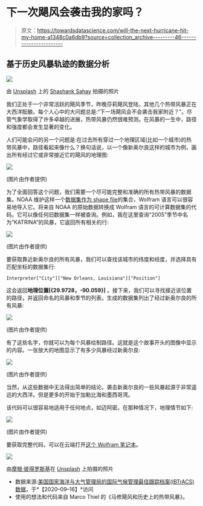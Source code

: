 # 下一次飓风会袭击我的家吗？

> 原文：<https://towardsdatascience.com/will-the-next-hurricane-hit-my-home-a1348c0a6db9?source=collection_archive---------46----------------------->

## 基于历史风暴轨迹的数据分析

![](img/2cd176c559bff0a22c98d23359639a80.png)

由 [Unsplash](https://unsplash.com/s/photos/hurricane?utm_source=unsplash&utm_medium=referral&utm_content=creditCopyText) 上的 [Shashank Sahay](https://unsplash.com/@shashanksahay?utm_source=unsplash&utm_medium=referral&utm_content=creditCopyText) 拍摄的照片

我们正处于一个非常活跃的飓风季节，昨晚莎莉飓风登陆，其他几个热带风暴正在大西洋酝酿。每个人心中的大问题总是:“下一场飓风会不会袭击我家附近？”。尽管气象学取得了许多卓越的进展，热带风暴仍然很难预测。在风暴的一生中，路径和强度都会发生显著的变化。

人们可能会问的另一个问题是:在过去所有穿过一个地理区域(比如一个城市)的热带风暴中，路径看起来像什么？换句话说，以一个像新奥尔良这样的城市为例，画出所有经过它或非常接近它的飓风的地理图:

![](img/48ec686734779949f0751d30cfb7df2d.png)

(图片由作者提供)

为了全面回答这个问题，我们需要一个尽可能完整和准确的所有热带风暴的数据集。NOAA 维护这样一个[数据集作为 shape file](https://www.ncdc.noaa.gov/ibtracs/index.php?name=ib-v4-access)的集合，Wolfram 语言可以很容易地导入它。将来自 NOAA 的原始数据转换成 Wolfram 语言的可计算数据集的代码。它可以像任何旧数据集一样被查询。例如，我在这里查询“2005”季节中名为“KATRINA”的风暴，它返回所有相关的行:

![](img/916a4704c04eb0eb641c9e1bcdccd7f1.png)

(图片由作者提供)

要获取靠近新奥尔良的所有风暴，我们可以查找该城市的纬度和经度，并选择具有匹配坐标的数据集行:

```
Interpreter["City"]["New Orleans, Louisiana"]["Position"]
```

这会返回**地理位置[{29.9728，-90.059}]** 。接下来，我们可以寻找接近该位置的路径，并返回命名的风暴和季节的列表。生成的数据集列出了经过新奥尔良的所有风暴:

![](img/f0bc5dd600156ad2d22ac874352e8891.png)

(图片由作者提供)

有了这些名字，你就可以为每个风暴绘制路径。这就是这个故事开头的图像中显示的内容。一张放大的地图显示了有多少风暴经过新奥尔良:

![](img/1f0a4c0a51da1bc23f2b7a3c15d2cf3f.png)

(图片由作者提供)

当然，从这些数据中无法得出简单的结论。袭击新奥尔良的一些风暴起源于非常遥远的大西洋。但是更多的开始于加勒比海和墨西哥湾。

该代码可以很容易地适用于任何地点，如迈阿密。在那种情况下，地理情节如下:

![](img/5c4b04861d9b26f3d2fe200bc975af82.png)

(图片由作者提供)

要获取完整代码，可以在云端打开[这个 Wolfram 笔记本](https://www.wolframcloud.com/obj/arnoudb/Published/TropicalStorms-01.nb)。

![](img/7ef62d9deaffa3eb9823836b15909fca.png)

由[摩根·彼得罗斯基](https://unsplash.com/@morgpetphoto?utm_source=unsplash&utm_medium=referral&utm_content=creditCopyText)在 [Unsplash](https://unsplash.com/s/photos/new-orleans?utm_source=unsplash&utm_medium=referral&utm_content=creditCopyText) 上拍摄的照片

*   数据来源:[美国国家海洋与大气管理局的国际气候管理最佳跟踪档案(IBTrACS)数据](https://www.ncdc.noaa.gov/ibtracs/index.php)，于*【2020–09–16】*访问
*   使用的想法和代码来自 Marco Thiel 的《马修飓风和历史上的热带风暴》。